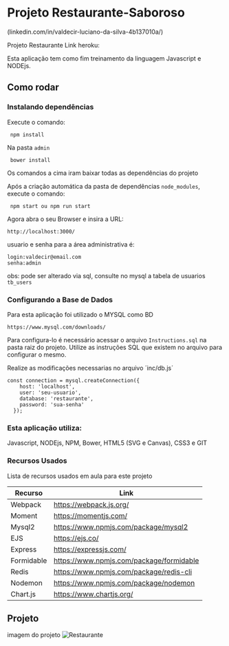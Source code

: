 # Projeto Restaurante-Saboroso

(linkedin.com/in/valdecir-luciano-da-silva-4b137010a/)

Projeto Restaurante
Link heroku:

Esta aplicação tem como fim treinamento da linguagem Javascript e NODEjs.

## Como rodar

### Instalando dependências

Execute o comando:
```
 npm install
```
Na pasta `admin`
```
 bower install
```
Os comandos a cima iram baixar todas as dependências do projeto

Após a criação automática da pasta de dependências `node_modules`, execute o comando:
```
 npm start ou npm run start
```
Agora abra o seu Browser e insira a URL:
```
http://localhost:3000/
```
usuario e senha para a área administrativa é:
```
login:valdecir@email.com
senha:admin
```

obs: pode ser alterado via sql, consulte no mysql a tabela de usuarios `tb_users`

### Configurando a Base de Dados

Para esta aplicação foi utilizado o MYSQL como BD
```
https://www.mysql.com/downloads/
```
Para configura-lo é necessário acessar o arquivo `Instructions.sql` na pasta raiz do projeto.
Utilize as instruções SQL que existem no arquivo para configurar o mesmo.

Realize as modificações necessarias no arquivo ´inc/db.js´

```
const connection = mysql.createConnection({
    host: 'localhost',
    user: 'seu-usuario',
    database: 'restaurante',
    password: 'sua-senha'
  });
```

### Esta aplicação utiliza: 

Javascript, NODEjs, NPM, Bower, HTML5 (SVG e Canvas), CSS3 e GIT

### Recursos Usados

Lista de recursos usados em aula para este projeto

| Recurso | Link |
| ------ | ------ |
| Webpack | https://webpack.js.org/ |
| Moment | https://momentjs.com/ |
| Mysql2 | https://www.npmjs.com/package/mysql2 |
| EJS | https://ejs.co/ |   
| Express | https://expressjs.com/ |
| Formidable | https://www.npmjs.com/package/formidable |
| Redis | https://www.npmjs.com/package/redis-cli |
| Nodemon | https://www.npmjs.com/package/nodemon |
| Chart.js | https://www.chartjs.org/ |   


## Projeto
imagem do projeto
![Restaurante](https://)
